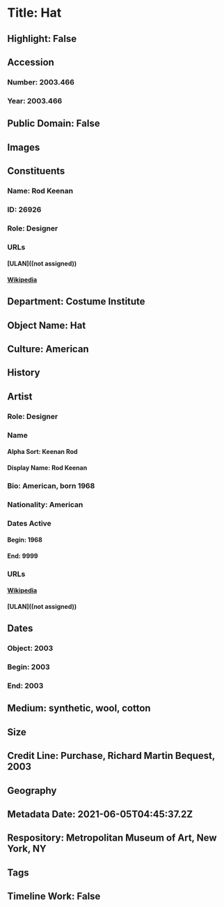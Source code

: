 # Title: Hat
## Highlight: False
## Accession
### Number: 2003.466
### Year: 2003.466
## Public Domain: False
## Images
## Constituents
### Name: Rod Keenan
### ID: 26926
### Role: Designer
### URLs
#### [ULAN]((not assigned))
#### [Wikipedia](https://www.wikidata.org/wiki/Q7356263)
## Department: Costume Institute
## Object Name: Hat
## Culture: American
## History
## Artist
### Role: Designer
### Name
#### Alpha Sort: Keenan Rod
#### Display Name: Rod Keenan
### Bio: American, born 1968
### Nationality: American
### Dates Active
#### Begin: 1968
#### End: 9999
### URLs
#### [Wikipedia](https://www.wikidata.org/wiki/Q7356263)
#### [ULAN]((not assigned))
## Dates
### Object: 2003
### Begin: 2003
### End: 2003
## Medium: synthetic, wool, cotton
## Size
## Credit Line: Purchase, Richard Martin Bequest, 2003
## Geography
## Metadata Date: 2021-06-05T04:45:37.2Z
## Respository: Metropolitan Museum of Art, New York, NY
## Tags
## Timeline Work: False